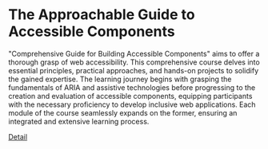 # The Approachable Guide to Accessible Components

"Comprehensive Guide for Building Accessible Components" aims to offer a thorough grasp of web accessibility. This comprehensive course delves into essential principles, practical approaches, and hands-on projects to solidify the gained expertise. The learning journey begins with grasping the fundamentals of ARIA and assistive technologies before progressing to the creation and evaluation of accessible components, equipping participants with the necessary proficiency to develop inclusive web applications. Each module of the course seamlessly expands on the former, ensuring an integrated and extensive learning process. 

[Detail](https://eduitfree.com/courses/the-approachable-guide-to-accessible-components)